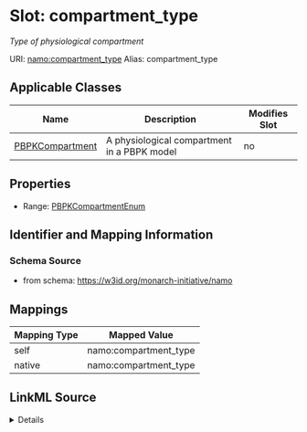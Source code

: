 

# Slot: compartment_type 


_Type of physiological compartment_





URI: [namo:compartment_type](https://w3id.org/monarch-initiative/namo/compartment_type)
Alias: compartment_type

<!-- no inheritance hierarchy -->





## Applicable Classes

| Name | Description | Modifies Slot |
| --- | --- | --- |
| [PBPKCompartment](PBPKCompartment.md) | A physiological compartment in a PBPK model |  no  |






## Properties

* Range: [PBPKCompartmentEnum](PBPKCompartmentEnum.md)




## Identifier and Mapping Information






### Schema Source


* from schema: https://w3id.org/monarch-initiative/namo




## Mappings

| Mapping Type | Mapped Value |
| ---  | ---  |
| self | namo:compartment_type |
| native | namo:compartment_type |




## LinkML Source

<details>
```yaml
name: compartment_type
description: Type of physiological compartment
from_schema: https://w3id.org/monarch-initiative/namo
rank: 1000
alias: compartment_type
owner: PBPKCompartment
domain_of:
- PBPKCompartment
range: PBPKCompartmentEnum

```
</details>